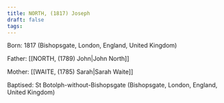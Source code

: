 ```yaml
---
title: NORTH, (1817) Joseph
draft: false
tags:
---
```

Born: 1817 (Bishopsgate, London, England, United Kingdom)

Father: [[NORTH, (1789) John|John North]]

Mother: [[WAITE, (1785) Sarah|Sarah Waite]]

Baptised: St Botolph-without-Bishopsgate (Bishopsgate, London, England, United Kingdom)